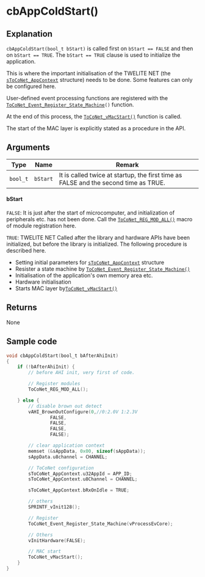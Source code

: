 # cbAppColdStart()

## Explanation

`cbAppColdStart(bool_t bStart)` is called first on `bStart == FALSE` and then on `bStart == TRUE`. The `bStart == TRUE` clause is used to initialize the application.

This is where the important initialisation of the TWELITE NET (the [`sToCoNet_AppContext`](../gou-zao-ti/stoconet_appcontext.md) structure) needs to be done. Some features can only be configured here.

User-defined event processing functions are registered with the [`ToCoNet_Event_Register_State_Machine`](../yzaibento/toconet_event-api/toconet_event_register_state_machine.md)`()` function.

At the end of this process, the [`ToCoNet_vMacStart()`](../twelite-net-guan-shu/toconet_vmacstart.md) function is called.

The start of the MAC layer is explicitly stated as a procedure in the API.

## Arguments

| Type     | Name     | Remark                                                                              |
| -------- | -------- | ----------------------------------------------------------------------------------- |
| `bool_t` | `bStart` | It is called twice at startup, the first time as FALSE and the second time as TRUE. |

#### bStart

`FALSE`: It is just after the start of microcomputer, and initialization of peripherals etc. has not been done. Call the [`ToCoNet_REG_MOD_ALL()`](../twelite-net-makuro/toconet_reg_mod_all.md) macro of module registration here.

`TRUE`: TWELITE NET Called after the library and hardware APIs have been initialized, but before the library is initialized. The following procedure is described here.

* Setting initial parameters for [`sToCoNet_AppContext`](../gou-zao-ti/stoconet_appcontext.md) structure
* Resister a state machine by [`ToCoNet_Event_Register_State_Machine()`](../yzaibento/toconet_event-api/toconet_event_register_state_machine.md) 
* Initialisation of the application's own memory area etc.
* Hardware initialisation
* Starts MAC layer by[`ToCoNet_vMacStart()`](../twelite-net-guan-shu/toconet_vmacstart.md) 

## Returns

None

## Sample code

```c
void cbAppColdStart(bool_t bAfterAhiInit)
{
	if (!bAfterAhiInit) {
		// before AHI init, very first of code.

		// Register modules
		ToCoNet_REG_MOD_ALL();

	} else {
		// disable brown out detect
		vAHI_BrownOutConfigure(0,//0:2.0V 1:2.3V
				FALSE,
				FALSE,
				FALSE,
				FALSE);

		// clear application context
		memset (&sAppData, 0x00, sizeof(sAppData));
		sAppData.u8channel = CHANNEL;

		// ToCoNet configuration
		sToCoNet_AppContext.u32AppId = APP_ID;
		sToCoNet_AppContext.u8Channel = CHANNEL;

		sToCoNet_AppContext.bRxOnIdle = TRUE;

		// others
		SPRINTF_vInit128();

		// Register
		ToCoNet_Event_Register_State_Machine(vProcessEvCore);

		// Others
		vInitHardware(FALSE);

		// MAC start
		ToCoNet_vMacStart();
	}
}
```

